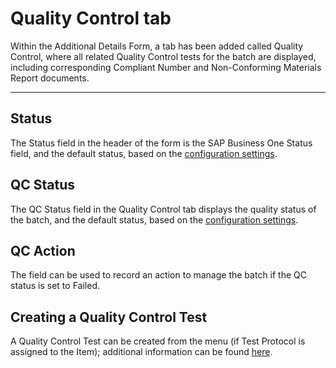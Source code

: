 # Quality Control tab

Within the Additional Details Form, a tab has been added called Quality Control, where all related Quality Control tests for the batch are displayed, including corresponding Compliant Number and Non-Conforming Materials Report documents.

---

## Status

The Status field in the header of the form is the SAP Business One Status field, and the default status, based on the [configuration settings](./../configuration-batch-and-quality-control-status.md).

## QC Status

The QC Status field in the Quality Control tab displays the quality status of the batch, and the default status, based on the [configuration settings](./../configuration-batch-and-quality-control-status.md).

## QC Action

The field can be used to record an action to manage the batch if the QC status is set to Failed.

## Creating a Quality Control Test

A Quality Control Test can be created from the menu (if Test Protocol is assigned to the Item); additional information can be found [here](./../../../quality-control/quality-control-test/quality-control-test.md).
